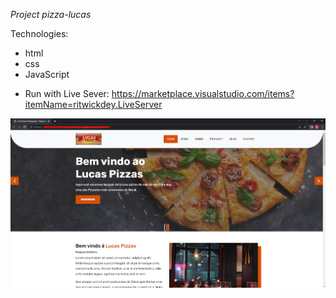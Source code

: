 *Project pizza-lucas*

Technologies:
- html
- css 
- JavaScript

* Run with Live Sever: https://marketplace.visualstudio.com/items?itemName=ritwickdey.LiveServer

![alt text](https://github.com/lucaslimadevs/pizza-lucas/blob/main/images/img-site.png?raw=true)

